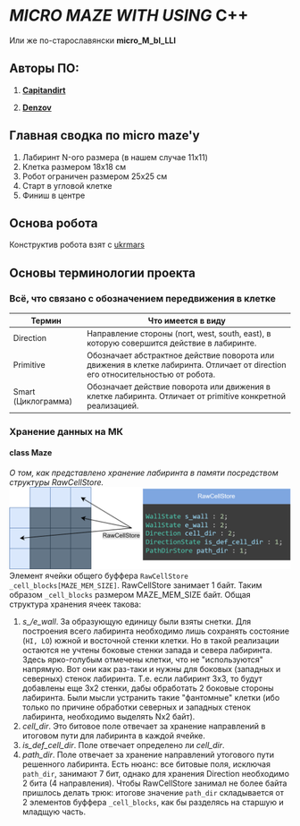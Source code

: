 # *MICRO MAZE WITH USING* C++
  Или же по-старославянски **micro_M_bI_LLI**

## Авторы ПО:

1. [**Capitandirt**](https://github.com/capitandirt)
      
2. [**Denzov**](https://github.com/denzov)

## Главная сводка по micro maze'у
1. Лабиринт N-ого размера (в нашем случае 11x11)
2. Клетка размером 18x18 см
3. Робот ограничен размером 25x25 см
4. Старт в угловой клетке
5. Финиш в центре

## Основа робота
Конструктив робота взят с [ukrmars](https://github.com/ukmars/ukmarsbot/tree/master)

## Основы терминологии проекта
### Всё, что связано с обозначением передвижения в клетке
| Термин        | Что имеется в виду                         |
|---------------|--------------------------------------------|
| Direction     | Направление стороны (nort, west, south, east), в которую совершится действие в лабиринте. |
| Primitive     | Обозначает абстрактное действие поворота или движения в клетке лабиринта. Отличает от direction его относительностью от робота. |
| Smart (Циклограмма) | Обозначает действие поворота или движения в клетке лабиринта. Отличает от primitive конкретной реализацией. |
### Хранение данных на МК
#### class Maze
*О том, как представлено хранение лабиринта в памяти посредством структуры RawCellStore.*
![RawCellStore](https://github.com/capitandirt/micro_M_bI_LLI/blob/main/Readme/RawCellStore.png)
Элемент ячейки общего буффера ```RawCellStore _cell_blocks[MAZE_MEM_SIZE]```. RawCellStore занимает 1 байт. Таким образом ```_cell_blocks``` размером MAZE_MEM_SIZE байт.
Общая структура хранения ячеек такова:
  1. *s_/e_wall*. За образующую единицу были взяты снетки. Для построения всего лабиринта необходимо лишь сохранять состояние (```HI, LO```) южной и восточной стенки клетки. Но в такой реализации остаются не учтены боковые стенки запада и севера лабиринта. Здесь ярко-голубым отмечены клетки, что не "используются" напрямую. Вот они как раз-таки и нужны для боковых (западных и северных) стенок лабиринта. Т.е. если лабиринт 3x3, то будут добавлены еще 3x2 стенки, дабы обработать 2 боковые стороны лабиринта. Были мысли устранить такие "фантомные" клетки (ибо только по причине обработки северных и западных стенок лабиринта, необходимо выделять Nx2 байт). 
  2. *cell_dir*. Это битовое поле отвечает за хранение направлений в итоговом пути для лабиринта в каждой ячейке.
  3. *is_def_cell_dir*. Поле отвечает определено ли *cell_dir*.
  4. *path_dir*. Поле отвечает за хранение направлений утогового пути решенного лабиринта. Есть нюанс: все битовые поля, исключая ```path_dir```, занимают 7 бит, однако для хранения Direction необходимо 2 бита (4 направления). Чтобы RawCellStore занимал не более байта пришлось делать трюк: итогове значение ```path_dir``` складывается от 2 элементов буффера ```_cell_blocks```, как бы разделясь на старшую и младщую часть.















